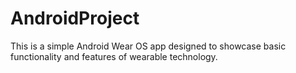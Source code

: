 # AndroidProject
This is a simple Android Wear OS app designed to showcase basic functionality and features of wearable technology.
